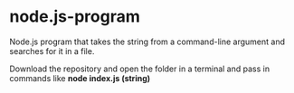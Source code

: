 # node.js-program
Node.js program that takes the string from a command-line argument and searches for it in a file.

Download the repository and open the folder in a terminal and pass in commands like **node index.js (string)**
